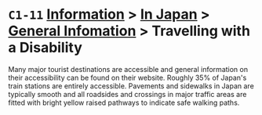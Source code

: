 # `C1-11` [Information](../../) > [In Japan](../) > [General Infomation](../general%20information) > Travelling with a Disability

Many major tourist destinations are accessible and general information on their accessibility can be found on their website. Roughly 35% of Japan's train stations are entirely accessible. Pavements and sidewalks in Japan are typically smooth and all roadsides and crossings in major traffic areas are fitted with bright yellow raised pathways to indicate safe walking paths.
<!-- more info required on crossings -->
